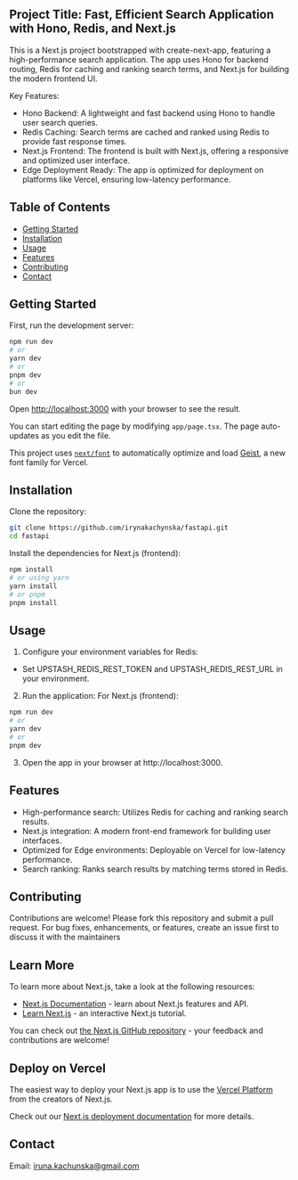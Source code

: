 ## Project Title: Fast, Efficient Search Application with Hono, Redis, and Next.js
This is a Next.js project bootstrapped with create-next-app, featuring a high-performance search application. The app uses Hono for backend routing, Redis for caching and ranking search terms, and Next.js for building the modern frontend UI.

Key Features:
- Hono Backend: A lightweight and fast backend using Hono to handle user search queries.
- Redis Caching: Search terms are cached and ranked using Redis to provide fast response times.
- Next.js Frontend: The frontend is built with Next.js, offering a responsive and optimized user interface.
- Edge Deployment Ready: The app is optimized for deployment on platforms like Vercel, ensuring low-latency performance.

## Table of Contents
- [Getting Started](#getting-started)
- [Installation](#installation)
- [Usage](#usage)
- [Features](#features)
- [Contributing](#contributing)
- [Contact](#contact)

## Getting Started

First, run the development server:

```bash
npm run dev
# or
yarn dev
# or
pnpm dev
# or
bun dev
```

Open [http://localhost:3000](http://localhost:3000) with your browser to see the result.

You can start editing the page by modifying `app/page.tsx`. The page auto-updates as you edit the file.

This project uses [`next/font`](https://nextjs.org/docs/app/building-your-application/optimizing/fonts) to automatically optimize and load [Geist](https://vercel.com/font), a new font family for Vercel.

## Installation
Clone the repository:
```bash
git clone https://github.com/irynakachynska/fastapi.git
cd fastapi

```
Install the dependencies for Next.js (frontend):
```bash
npm install
# or using yarn
yarn install
# or pnpm
pnpm install
```
## Usage
1. Configure your environment variables for Redis:

- Set UPSTASH_REDIS_REST_TOKEN and UPSTASH_REDIS_REST_URL in your environment.
2. Run the application: For Next.js (frontend):
```bash
npm run dev
# or
yarn dev
# or
pnpm dev
```
3. Open the app in your browser at http://localhost:3000.

## Features
- High-performance search: Utilizes Redis for caching and ranking search results.
- Next.js integration: A modern front-end framework for building user interfaces.
- Optimized for Edge environments: Deployable on Vercel for low-latency performance.
- Search ranking: Ranks search results by matching terms stored in Redis.

## Contributing
Contributions are welcome! Please fork this repository and submit a pull request. For bug fixes, enhancements, or features, create an issue first to discuss it with the maintainers  

## Learn More

To learn more about Next.js, take a look at the following resources:

- [Next.js Documentation](https://nextjs.org/docs) - learn about Next.js features and API.
- [Learn Next.js](https://nextjs.org/learn) - an interactive Next.js tutorial.

You can check out [the Next.js GitHub repository](https://github.com/vercel/next.js) - your feedback and contributions are welcome!

## Deploy on Vercel

The easiest way to deploy your Next.js app is to use the [Vercel Platform](https://vercel.com/new?utm_medium=default-template&filter=next.js&utm_source=create-next-app&utm_campaign=create-next-app-readme) from the creators of Next.js.

Check out our [Next.js deployment documentation](https://nextjs.org/docs/app/building-your-application/deploying) for more details.

## Contact
Email: iruna.kachunska@gmail.com
